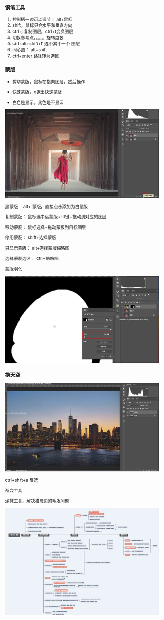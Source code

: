 ### 钢笔工具

1. 控制柄一边可以调节： alt+鼠标
2. shift，鼠标只会水平和垂直方向
3. ctrl+j 复制图层，ctrl+t变换图层
4. 切换参考点。。。。。旋转度数
5. ctrl+alt+shift+T 选中其中一个 图层
6. 同心圆： alt+shift
7. ctrl+enter  路径转为选区

### 蒙版

- 剪切蒙版，鼠标在指向图层，然后操作

- 快速蒙版，q退出快速蒙版

- 白色是显示，黑色是不显示

![image-20230618171313472](assets/image-20230618171313472.png)

黑蒙版： alt+ 蒙版，直接点击添加为白蒙版

复制蒙版： 鼠标选中远蒙版+alt键+拖动到对应的图层

移动蒙版： 鼠标选择+拖动蒙版到目标图层

停用蒙版： shift+选择蒙版

只显示蒙版： alt+选择蒙版缩略图

选择蒙版选区： ctrl+缩略图

蒙版羽化

![image-20230618173206689](assets/image-20230618173206689.png)

### 换天空

![image-20230618175154611](assets/image-20230618175154611.png)

ctrl+shift+a 反选

渐变工具

涂抹工具，解决猫周边的毛发问题

![image-20230618181932096](assets/image-20230618181932096.png)
